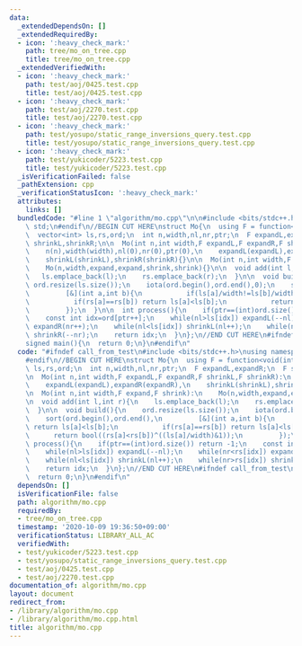 ```yaml
---
data:
  _extendedDependsOn: []
  _extendedRequiredBy:
  - icon: ':heavy_check_mark:'
    path: tree/mo_on_tree.cpp
    title: tree/mo_on_tree.cpp
  _extendedVerifiedWith:
  - icon: ':heavy_check_mark:'
    path: test/aoj/0425.test.cpp
    title: test/aoj/0425.test.cpp
  - icon: ':heavy_check_mark:'
    path: test/aoj/2270.test.cpp
    title: test/aoj/2270.test.cpp
  - icon: ':heavy_check_mark:'
    path: test/yosupo/static_range_inversions_query.test.cpp
    title: test/yosupo/static_range_inversions_query.test.cpp
  - icon: ':heavy_check_mark:'
    path: test/yukicoder/5223.test.cpp
    title: test/yukicoder/5223.test.cpp
  _isVerificationFailed: false
  _pathExtension: cpp
  _verificationStatusIcon: ':heavy_check_mark:'
  attributes:
    links: []
  bundledCode: "#line 1 \"algorithm/mo.cpp\"\n\n#include <bits/stdc++.h>\nusing namespace\
    \ std;\n#endif\n//BEGIN CUT HERE\nstruct Mo{\n  using F = function<void(int)>;\n\
    \  vector<int> ls,rs,ord;\n  int n,width,nl,nr,ptr;\n  F expandL,expandR;\n  F\
    \ shrinkL,shrinkR;\n\n  Mo(int n,int width,F expandL,F expandR,F shrinkL,F shrinkR):\n\
    \    n(n),width(width),nl(0),nr(0),ptr(0),\n    expandL(expandL),expandR(expandR),\n\
    \    shrinkL(shrinkL),shrinkR(shrinkR){}\n\n  Mo(int n,int width,F expand,F shrink):\n\
    \    Mo(n,width,expand,expand,shrink,shrink){}\n\n  void add(int l,int r){\n \
    \   ls.emplace_back(l);\n    rs.emplace_back(r);\n  }\n\n  void build(){\n   \
    \ ord.resize(ls.size());\n    iota(ord.begin(),ord.end(),0);\n    sort(ord.begin(),ord.end(),\n\
    \         [&](int a,int b){\n           if(ls[a]/width!=ls[b]/width) return ls[a]<ls[b];\n\
    \           if(rs[a]==rs[b]) return ls[a]<ls[b];\n           return bool((rs[a]<rs[b])^((ls[a]/width)&1));\n\
    \         });\n  }\n\n  int process(){\n    if(ptr==(int)ord.size()) return -1;\n\
    \    const int idx=ord[ptr++];\n    while(nl>ls[idx]) expandL(--nl);\n    while(nr<rs[idx])\
    \ expandR(nr++);\n    while(nl<ls[idx]) shrinkL(nl++);\n    while(nr>rs[idx])\
    \ shrinkR(--nr);\n    return idx;\n  }\n};\n//END CUT HERE\n#ifndef call_from_test\n\
    signed main(){\n  return 0;\n}\n#endif\n"
  code: "#ifndef call_from_test\n#include <bits/stdc++.h>\nusing namespace std;\n\
    #endif\n//BEGIN CUT HERE\nstruct Mo{\n  using F = function<void(int)>;\n  vector<int>\
    \ ls,rs,ord;\n  int n,width,nl,nr,ptr;\n  F expandL,expandR;\n  F shrinkL,shrinkR;\n\
    \n  Mo(int n,int width,F expandL,F expandR,F shrinkL,F shrinkR):\n    n(n),width(width),nl(0),nr(0),ptr(0),\n\
    \    expandL(expandL),expandR(expandR),\n    shrinkL(shrinkL),shrinkR(shrinkR){}\n\
    \n  Mo(int n,int width,F expand,F shrink):\n    Mo(n,width,expand,expand,shrink,shrink){}\n\
    \n  void add(int l,int r){\n    ls.emplace_back(l);\n    rs.emplace_back(r);\n\
    \  }\n\n  void build(){\n    ord.resize(ls.size());\n    iota(ord.begin(),ord.end(),0);\n\
    \    sort(ord.begin(),ord.end(),\n         [&](int a,int b){\n           if(ls[a]/width!=ls[b]/width)\
    \ return ls[a]<ls[b];\n           if(rs[a]==rs[b]) return ls[a]<ls[b];\n     \
    \      return bool((rs[a]<rs[b])^((ls[a]/width)&1));\n         });\n  }\n\n  int\
    \ process(){\n    if(ptr==(int)ord.size()) return -1;\n    const int idx=ord[ptr++];\n\
    \    while(nl>ls[idx]) expandL(--nl);\n    while(nr<rs[idx]) expandR(nr++);\n\
    \    while(nl<ls[idx]) shrinkL(nl++);\n    while(nr>rs[idx]) shrinkR(--nr);\n\
    \    return idx;\n  }\n};\n//END CUT HERE\n#ifndef call_from_test\nsigned main(){\n\
    \  return 0;\n}\n#endif\n"
  dependsOn: []
  isVerificationFile: false
  path: algorithm/mo.cpp
  requiredBy:
  - tree/mo_on_tree.cpp
  timestamp: '2020-10-09 19:36:50+09:00'
  verificationStatus: LIBRARY_ALL_AC
  verifiedWith:
  - test/yukicoder/5223.test.cpp
  - test/yosupo/static_range_inversions_query.test.cpp
  - test/aoj/0425.test.cpp
  - test/aoj/2270.test.cpp
documentation_of: algorithm/mo.cpp
layout: document
redirect_from:
- /library/algorithm/mo.cpp
- /library/algorithm/mo.cpp.html
title: algorithm/mo.cpp
---
```

